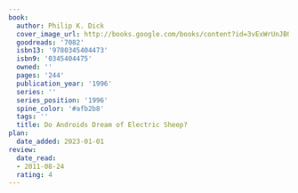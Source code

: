 ```yaml
---
book:
  author: Philip K. Dick
  cover_image_url: http://books.google.com/books/content?id=3vExWrUnJB0C&printsec=frontcover&img=1&zoom=1&edge=curl&source=gbs_api
  goodreads: '7082'
  isbn13: '9780345404473'
  isbn9: '0345404475'
  owned: ''
  pages: '244'
  publication_year: '1996'
  series: ''
  series_position: '1996'
  spine_color: '#afb2b8'
  tags: ''
  title: Do Androids Dream of Electric Sheep?
plan:
  date_added: 2023-01-01
review:
  date_read:
  - 2011-08-24
  rating: 4
---
```

